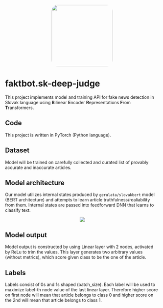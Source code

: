 <p align="center">
  <img src="https://gcdnb.pbrd.co/images/adEnsuA1zDRa.png" align="center" width="200" style="border-radius: 20px;"/>
</p>

# faktbot.sk-deep-judge
This project implements model and training API for fake news detection in Slovak language using <strong>B</strong>ilinear <strong>E</strong>ncoder <strong>R</strong>epresentations <strong>F</strong>rom <strong>T</strong>ransformers.

## Code
This project is written in PyTorch (Python language).

## Dataset
Model will be trained on carefully collected and curated list of provably accurate and inaccurate  articles.

## Model architecture
Our model utilizes internal states produced by `gerulata/slovakbert` model (BERT architecture) and attempts to learn article truthfulness/realiability from them. Internal
states are passed into feedforward DNN that learns to classify text.

<p align="center"><img src="https://gcdnb.pbrd.co/images/nMTMAtce86yC.png"/></p>

## Model output
Model output is constructed by using Linear layer with 2 nodes, activated by ReLu to trim the values. This layer generates two arbitrary values (without metrics), which score given class to be the one of the article.

## Labels
Labels consist of 0s and 1s shaped (batch_size). Each label will be used to maximize label-th node value of the last linear layer. Therefore higher score on first node will mean that article belongs to class 0 and higher score on the 2nd will mean that article belongs to class 1.
